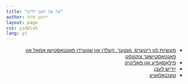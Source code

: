 ```yaml
---
title: "אין און וועגן ייִדיש"
author: יהושע פֿוקס 
layout: page 
css: yiddish
lang: yi
---
```


<div dir='rtl'>
<ul>
 <li><a href="/yiddish-sections/פֿאַנטאַזיע">מעשׂיות פֿון ריטערס, געטער, העלדן און שװערדן פֿאַנטאַסטישן אַמאָל און פֿאַנטאַסטישער צוקונפֿט</a></li>
 <li><a href="/yiddish-sections/פֿילאָסאָפֿיע">פֿילאָסאָפֿיע און פּאָליטיק</a></li>
 <li><a href="/yiddish-sections/ייִדיש לעבן">ייִדיש לעבן</a></li>
 <li><a href="/yiddish-sections/טעכנאָלאָגיע">טעכנאָלאָגיע</a></li>
</ul>
</div>

